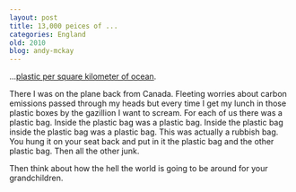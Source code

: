 ```yaml
---
layout: post
title: 13,000 peices of ...
categories: England
old: 2010
blog: andy-mckay
---
```

<p>...<a href="http://www.unep.org/regionalseas/marinelitter/about/distribution/default.asp">plastic per square kilometer of ocean</a>.</p>
<p>There I was on the plane back from Canada. Fleeting worries about carbon emissions passed through my heads but every time I get my lunch in those plastic boxes by the gazillion I want to scream. For each of us there was a plastic bag. Inside the plastic bag was a plastic bag. Inside the plastic bag inside the plastic bag was a plastic bag. This was actually a rubbish bag. You hung it on your seat back and put in it the plastic bag and the other plastic bag. Then all the other junk.</p>
<p>Then think about how the hell the world is going to be around for your grandchildren.</p>